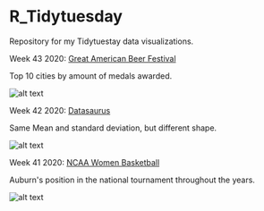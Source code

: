 # R_Tidytuesday
Repository for my Tidytuestay data visualizations.

Week 43 2020: [Great American Beer Festival](https://github.com/Zetluis/R_Tidytuesday/blob/master/W43_Beer_Awards/W43_Beer_Awards.R)

Top 10 cities by amount of medals awarded.

![alt text](https://github.com/Zetluis/R_Tidytuesday/blob/master/W43_Beer_Awards/GABF.png)

Week 42 2020: [Datasaurus](https://github.com/Zetluis/R_Tidytuesday/blob/master/W42_datasaurus/W42_datasaurus.R)

Same Mean and standard deviation, but different shape.

![alt text](https://github.com/Zetluis/R_Tidytuesday/blob/master/W42_datasaurus/datasaurus.png)

Week 41 2020: [NCAA Women Basketball](https://github.com/Zetluis/R_Tidytuesday/blob/master/Tidytuesday41_NCAA_women_basketball/Auburn.R)

Auburn's position in the national tournament throughout the years. 

![alt text](https://github.com/Zetluis/R_Tidytuesday/blob/master/Tidytuesday41_NCAA_women_basketball/Team_position.png)



